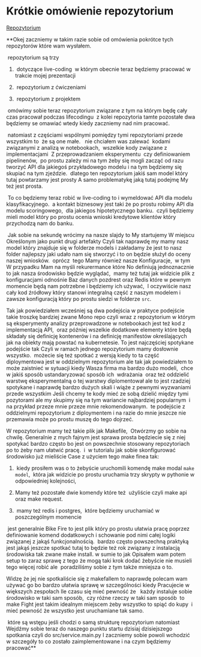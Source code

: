 # Krótkie omówienie repozytorium

[Repozytorium](https://gitlab.com/inzynier-ai/api/live-coding)

**Okej zaczniemy w takim razie sobie od omówienia pokrótce tych repozytorów które wam wysłałem. 

  

 repozytorium są trzy

1.  dotyczące live-coding  w którym obecnie teraz będziemy pracować w trakcie mojej prezentacji
    
2.  repozytorium z ćwiczeniami
    
3.  repozytorium z projektem
    

  

 omówimy sobie teraz repozytorium związane z tym na którym będę cały czas pracował podczas lifecodingu  z kolei repozytoria tamte pozostałe dwa będziemy se omawiać wtedy kiedy zaczniemy nad nim pracować.

  

 natomiast z częściami wspólnymi pomiędzy tymi repozytoriami przede wszystkim to  że są one małe.   nie chciałem was zalewać  kodami związanymi z analizą w notebookach,  wszelkie kody związane z implementacjami  Z przeprowadzaniem eksperymentu  czy definiowaniem pipelinenów,  po prostu zależy mi na tym żeby się mogli zacząć od razu tworzyć API dla jakiegoś przykładowego modelu i na tym będziemy się skupiać na tym zjeździe.  dlatego ten repozytorium jakiś sam model który tutaj powtarzamy jest prosty A samo problematykę jaką tutaj podejmę My też jest prosta.

  

 To co będziemy teraz robić w live-coding to i wymeldować API dla modelu  klasyfikacyjnego.  a kontakt biznesowy jest taki że po prostu robimy API dla modelu scoringowego,  dla jakiegos hipotetycznego banku.  czyli będziemy mieli model który po prostu ocenia wnioski kredytowe klientów który przychodzą nam do banku.

  

 Jak sobie na sekundę wrócimy na nasze slajdy to My startujemy W miejscu Określonym jako punkt drugi artefakty Czyli tak naprawdę my mamy nasz model który znajduje się w folderze models i zakładamy że jest to nasz folder najlepszy jaki udało nam się stworzyć i to on będzie służył do oceny naszej wniosków.  oprócz  tego Mamy również nasze Konfiguracje,  w tym W przypadku Mam na myśli rekurermance które No definiują jednoznacznie to jak nasza środowisko będzie wyglądać,  mamy też tutaj jak widzicie plik z konfiguracjami odnośnie Baz danych pozdrest oraz Redis które w pewnym momencie będą nam potrzebne i będziemy ich używać,  I oczywiście nasz cały kod źródłowy który stanowi integralną część z naszym modelem i zawsze konfiguracją który po prostu siedzi w folderze `src`. 

  

Tak jak powiedziałem wcześniej są dwa podejścia w praktyce podejście takie troszkę bardziej zwane Mono repo czyli wraz z repozytorium w którym są eksperymenty analizy przeprowadzone w notebookach jest też kod z implementacją API,  oraz później wszelkie dodatkowe elementy które będą składały się definicję kontenerów i na definicję manifestów określających jak na obiekty mają powstać na kubernetesie. To jest najczęściej spotykane podejście tak Czyli w ramach jednego repozytorium mamy dosłownie wszystko.  możecie się też spotkać z wersją kiedy to ta część diploymentowa jest w oddzielnym repozytorium ale tak jak powiedziałem to może zaistnieć w sytuacji kiedy Wasza firma ma bardzo dużo modeli,  chce w jakiś sposób ustandaryzować sposób ich  wdrażania  oraz też oddzielić warstwę eksperymentalną o tej warstwy diplomentował ale to jest rzadziej spotykane i naprawdę bardzo dużych skali i wiąże z pewnymi wyzwaniami przede wszystkim Jeśli chcemy te kody mieć ze sobą dzielić między tymi pozytorami ale my skupimy się na tym wariancie najbardziej popularnym  i na przykład przeze mnie przeze mnie rekomendowanym.  te podejście z oddzielnymi repozytorium z diploymentem i na razie do mnie jeszcze nie przemawia może po prostu muszę do tego dojrzeć. 

  

W repozytorium mamy też takie plik jak Makefile,  Otwórzmy go sobie na chwilę. Generalnie z mych fajnym jest sprawa prosta będziecie się z niej spotykać bardzo często bo jest on powszechnie stosowany repozytoriach po to żeby nam ułatwić pracę.  i  w tutorialu jak sobie skonfigurować środowisko już mieliście Case z użyciem tego make finea tak:

1.  kiedy prosiłem was o to żebyście uruchomili komendę make modal `make model`,  która jak widzicie po prostu uruchamia trzy skrypty w pythonie w odpowiedniej kolejności, 
    
2. Mamy też pozostałe dwie komendy które też  użyliście czyli make api oraz make request.
    
3.  mamy też redis i postgres,  które będziemy uruchamiać w poszczególnym momencie
    

  

 jest generalnie Bike Fire to jest plik który po prostu ułatwia pracę poprzez definiowanie komend dodatkowych i schowanie pod nimi całej logiki związanej z jakąś funkcjonalnością.  bardzo często powszechną praktyką jest jakąś jeszcze spotkać tutaj to będzie też rok związany z instalacją środowiska tak zwane make install. w sumie to jak Opisałem wam potem setup to zaraz sprawę z tego że mogą taki krok dodać żebyście nie musieli tego więcej robić ale  poradziliśmy sobie z tym także mniejsza o to. 

  

Widzę że jej nie spotkaliście się z makefallem to naprawdę polecam wam używać go bo bardzo ułatwia sprawę w szczególności kiedy Pracujecie w większych zespołach Ile czasu się mieć pewność że   każdy instaluje sobie środowisko w taki sam sposób,  czy różne rzeczy w taki sam sposób  to make Fight jest takim idealnym miejscem żeby wszystko to spiąć do kupy  i mieć pewność że wszystko jest uruchamiane tak samo.

  

 które są wstępu jeśli chodzi o samą strukturę repozytorium natomiast Wejdźmy sobie teraz do naszego punktu startu dzisiaj dzisiejszego spotkania czyli do src/service.main.py I zaczniemy sobie powoli wchodzić w szczegóły to co zostało zaimplementowane i na czym będziemy pracować**